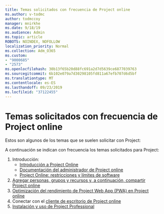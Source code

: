 ```yaml
---
title: Temas solicitados con frecuencia de Project online
ms.author: v-todmc
author: todmccoy
manager: mnirkhe
ms.date: 9/18/19
ms.audience: Admin
ms.topic: article
ROBOTS: NOINDEX, NOFOLLOW
localization_priority: Normal
ms.collection: Adm_O365
ms.custom:
- "9000685"
- "2573"
ms.openlocfilehash: 30b13f65b20d88fc691a2d7d5639ce6877039763
ms.sourcegitcommit: 6b102e079a7d30298105fd811a67efb707d6d5bf
ms.translationtype: MT
ms.contentlocale: es-ES
ms.lasthandoff: 09/23/2019
ms.locfileid: "37122455"
---
```

# <a name="project-online-frequently-requested-topics"></a>Temas solicitados con frecuencia de Project online

Estos son algunos de los temas que se suelen solicitar con Project:

A continuación se indican con frecuencia los temas solicitados para Project:
1.  Introducción: 
    -   [Introducción a Project Online](https://docs.microsoft.comProjectOnline/get-started-with-project-online) 
    -   [Documentación del administrador de Project online](https://docs.microsoft.com/projectonline/project-online) 
    -   [Project Online: restricciones y límites de software](https://docs.microsoft.com/ProjectOnline/project-online-software-boundaries-and-limits) 
2.  [Agregar personas, grupos y recursos y, a continuación, compartir Project online](https://docs.microsoft.com/projectonline/step-2-add-people-to-project-online) 
3.  [Optimización del rendimiento de Project Web App (PWA) en Project online](https://docs.microsoft.com/projectonline/tune-project-online-performance)
4.  Conectar con el [cliente de escritorio de Project online](https://docs.microsoft.com/projectonline/connect-to-project-online-with-the-project-online-desktop-client) 
5.  [Instalación y uso de Project Professional](https://support.office.com/article/install-project-7059249b-d9fe-4d61-ab96-5c5bf435f281?ui=en-US&rs=en-US&ad=US) 
